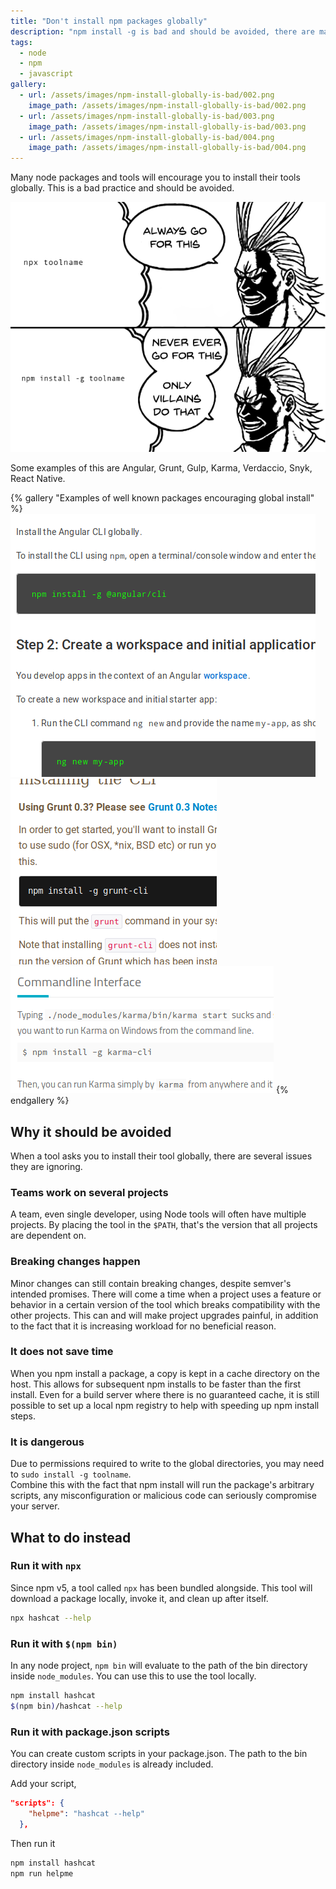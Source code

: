 ```yaml
---
title: "Don't install npm packages globally"
description: "npm install -g is bad and should be avoided, there are many ways to do this"
tags: 
  - node
  - npm
  - javascript
gallery:
  - url: /assets/images/npm-install-globally-is-bad/002.png
    image_path: /assets/images/npm-install-globally-is-bad/002.png
  - url: /assets/images/npm-install-globally-is-bad/003.png
    image_path: /assets/images/npm-install-globally-is-bad/003.png
  - url: /assets/images/npm-install-globally-is-bad/004.png
    image_path: /assets/images/npm-install-globally-is-bad/004.png    
---
```



Many node packages and tools will encourage you to install their tools globally.  This is a bad practice and should be avoided.  

![](/assets/images/npm-install-globally-is-bad/001.png)

Some examples of this are Angular, Grunt, Gulp, Karma, Verdaccio, Snyk, React Native.  


{% gallery "Examples of well known packages encouraging global install" %}
![](/assets/images/npm-install-globally-is-bad/002.png)
![](/assets/images/npm-install-globally-is-bad/003.png)
![](/assets/images/npm-install-globally-is-bad/004.png)
{% endgallery %}

## Why it should be avoided

When a tool asks you to install their tool globally, there are several issues they are ignoring. 


### Teams work on several projects

A team, even single developer, using Node tools will often have multiple projects.  By placing the tool in the `$PATH`, that's the version that all projects are dependent on. 

### Breaking changes happen

Minor changes can still contain breaking changes, despite semver's intended promises. There will come a time when a project uses a feature or behavior in a certain version of the tool which breaks compatibility with the other projects.  This can and will make project upgrades painful, in addition to the fact that it is increasing workload for no beneficial reason. 

### It does not save time

When you npm install a package, a copy is kept in a cache directory on the host.  This allows for subsequent npm installs to be faster than the first install. 
Even for a build server where there is no guaranteed cache, it is still possible to set up a local npm registry to help with speeding up npm install steps. 
 
### It is dangerous

Due to permissions required to write to the global directories, you may need to `sudo install -g toolname`.  
Combine this with the fact that npm install will run the package's arbitrary scripts, any misconfiguration or malicious code can seriously compromise your server.  



## What to do instead



### Run it with `npx`

Since npm v5, a tool called `npx` has been bundled alongside.  This tool will download a package locally, invoke it, and clean up after itself. 

```bash
npx hashcat --help
```


### Run it with `$(npm bin)`

In any node project, `npm bin` will evaluate to the path of the bin directory inside `node_modules`.  You can use this to use the tool locally.

```bash
npm install hashcat
$(npm bin)/hashcat --help
```



### Run it with package.json scripts

You can create custom scripts in your package.json.  The path to the bin directory inside `node_modules` is already included.  

Add your script,

```json
"scripts": {
    "helpme": "hashcat --help"
  },
```
Then run it

```bash
npm install hashcat
npm run helpme
```

